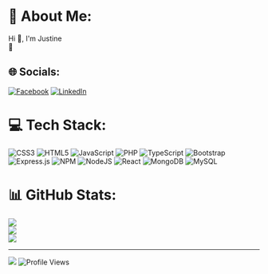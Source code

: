 
# 💫 About Me:
Hi 👋, I'm Justine<br>🌱


## 🌐 Socials:
[![Facebook](https://img.shields.io/badge/Facebook-%231877F2.svg?logo=Facebook&logoColor=white)](https://facebook.com/jabame.sama) [![LinkedIn](https://img.shields.io/badge/LinkedIn-%230077B5.svg?logo=linkedin&logoColor=white)](https://linkedin.com/in/justine-taglucop-391005238) 

# 💻 Tech Stack:
![CSS3](https://img.shields.io/badge/css3-%231572B6.svg?style=for-the-badge&logo=css3&logoColor=white) ![HTML5](https://img.shields.io/badge/html5-%23E34F26.svg?style=for-the-badge&logo=html5&logoColor=white) ![JavaScript](https://img.shields.io/badge/javascript-%23323330.svg?style=for-the-badge&logo=javascript&logoColor=%23F7DF1E) ![PHP](https://img.shields.io/badge/php-%23777BB4.svg?style=for-the-badge&logo=php&logoColor=white) ![TypeScript](https://img.shields.io/badge/typescript-%23007ACC.svg?style=for-the-badge&logo=typescript&logoColor=white) ![Bootstrap](https://img.shields.io/badge/bootstrap-%23563D7C.svg?style=for-the-badge&logo=bootstrap&logoColor=white) ![Express.js](https://img.shields.io/badge/express.js-%23404d59.svg?style=for-the-badge&logo=express&logoColor=%2361DAFB) ![NPM](https://img.shields.io/badge/NPM-%23000000.svg?style=for-the-badge&logo=npm&logoColor=white) ![NodeJS](https://img.shields.io/badge/node.js-6DA55F?style=for-the-badge&logo=node.js&logoColor=white) ![React](https://img.shields.io/badge/react-%2320232a.svg?style=for-the-badge&logo=react&logoColor=%2361DAFB) ![MongoDB](https://img.shields.io/badge/MongoDB-%234ea94b.svg?style=for-the-badge&logo=mongodb&logoColor=white) ![MySQL](https://img.shields.io/badge/mysql-%2300f.svg?style=for-the-badge&logo=mysql&logoColor=white)
# 📊 GitHub Stats:
![](https://github-readme-stats-sigma-five.vercel.app/api?username=Jabame731&theme=nightowl&hide_border=true&include_all_commits=true&count_private=true)<br/>
![](https://github-readme-streak-stats.herokuapp.com/?user=Jabame731&theme=nightowl&hide_border=true)<br/>
![](https://github-readme-stats-sigma-five.vercel.app/api/top-langs/?username=Jabame731&theme=nightowl&hide_border=true&include_all_commits=true&count_private=true&layout=compact)

---
[![](https://visitcount.itsvg.in/api?id=Jabame731&icon=0&color=0)](https://visitcount.itsvg.in)
![Profile Views](https://github-vistors-counter.onrender.com/github?username=<Jabame731>)

<!-- Proudly created with GPRM ( https://gprm.itsvg.in ) -->
